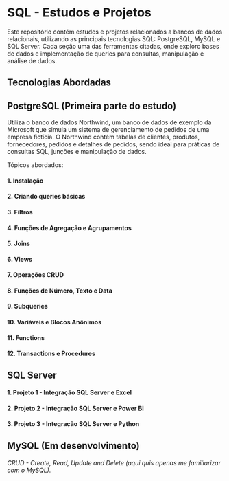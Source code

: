 # SQL - Estudos e Projetos

Este repositório contém estudos e projetos relacionados a bancos de dados relacionais, utilizando as principais tecnologias SQL: PostgreSQL, MySQL e SQL Server. Cada seção uma das ferramentas citadas, onde exploro bases de dados e implementação de queries para consultas, manipulação e análise de dados.

## Tecnologias Abordadas

## PostgreSQL (Primeira parte do estudo)

Utiliza o banco de dados Northwind, um banco de dados de exemplo da Microsoft que simula um sistema de gerenciamento de pedidos de uma empresa fictícia. O Northwind contém tabelas de clientes, produtos, fornecedores, pedidos e detalhes de pedidos, sendo ideal para práticas de consultas SQL, junções e manipulação de dados.

Tópicos abordados:

#### 1. Instalação

#### 2. Criando queries básicas

#### 3. Filtros

#### 4. Funções de Agregação e Agrupamentos

#### 5. Joins

#### 6. Views

#### 7. Operações CRUD

#### 8. Funções de Número, Texto e Data

#### 9. Subqueries

#### 10. Variáveis e Blocos Anônimos

#### 11. Functions

#### 12. Transactions e Procedures


## SQL Server 
#### 1. Projeto 1 - Integração SQL Server e Excel
#### 2. Projeto 2 - Integração SQL Server e Power BI
#### 3. Projeto 3 - Integração SQL Server e Python

## MySQL (Em desenvolvimento)

###### CRUD - Create, Read, Update and Delete (aqui quis apenas me familiarizar com o MySQL).

